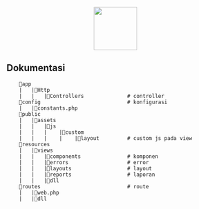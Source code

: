 <p align="center"><img src="https://github.com/ABDUL-HALIM-MUKLIS/pmo/blob/main/public/assets/images/logo/ic_suma.png" width="100"></p>
<p align="center">

## Dokumentasi
<!-- struktur folder -->
```
    📁app
    |   |📁Http
    |   |   |📁Controllers              # controller
    📁config                            # konfigurasi
    |   |📄constants.php
    📁public
    |   |📁assets
    |   |   |📁js
    |   |   |    |📁custom
    |   |   |    |    |📁layout         # custom js pada view
    📁resources
    |   |📁views
    |   |   |📁components               # komponen
    |   |   |📁errors                   # error
    |   |   |📁layouts                  # layout
    |   |   |📁reports                  # laporan
    |   |   |📁dll
    📁routes                            # route
    |   |📄web.php
    |   |📄dll
```
